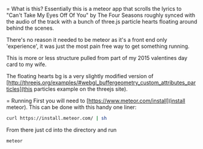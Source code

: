 = What is this?
Essentially this is a meteor app that scrolls the lyrics to "Can't Take My Eyes Off Of You" by The Four Seasons roughly synced with the audio of the track with a bunch of three.js particle hearts floating around behind the scenes.

There's no reason it needed to be meteor as it's a front end only 'experience', it was just the most pain free way to get something running.

This is more or less structure pulled from part of my 2015 valentines day card to my wife.

The floating hearts bg is a very slightly modified version of [http://threejs.org/examples/#webgl_buffergeometry_custom_attributes_particles](this particles example on the threejs site).

= Running
First you will need to [https://www.meteor.com/install](install meteor). This can be done with this handy one liner:
```sh
curl https://install.meteor.com/ | sh
```

From there just cd into the directory and run
```sh
meteor
```
